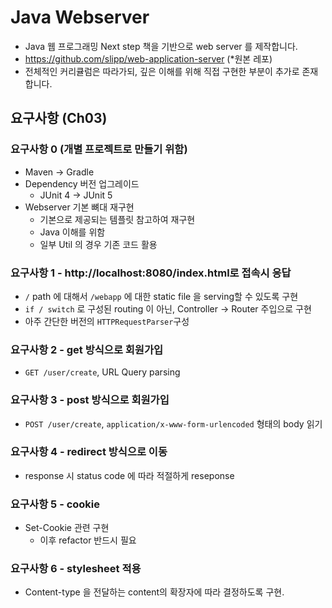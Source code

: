 # Java Webserver
- Java 웹 프로그래밍 Next step 책을 기반으로 web server 를 제작합니다.
- https://github.com/slipp/web-application-server (*원본 레포)
- 전체적인 커리큘럼은 따라가되, 깊은 이해를 위해 직접 구현한 부분이 추가로 존재합니다.

## 요구사항 (Ch03)
### 요구사항 0 (개별 프로젝트로 만들기 위함)
- Maven -> Gradle
- Dependency 버전 업그레이드
  - JUnit 4 -> JUnit 5
- Webserver 기본 뼈대 재구현
  - 기본으로 제공되는 템플릿 참고하여 재구현
  - Java 이해를 위함
  - 일부 Util 의 경우 기존 코드 활용

### 요구사항 1 - http://localhost:8080/index.html로 접속시 응답
- `/` path 에 대해서 `/webapp` 에 대한 static file 을 serving할 수 있도록 구현
- `if / switch` 로 구성된 routing 이 아닌, Controller -> Router 주입으로 구현
- 아주 간단한 버전의 `HTTPRequestParser`구성

### 요구사항 2 - get 방식으로 회원가입
- `GET /user/create`, URL Query parsing

### 요구사항 3 - post 방식으로 회원가입
- `POST /user/create`, `application/x-www-form-urlencoded` 형태의 body 읽기

### 요구사항 4 - redirect 방식으로 이동
- response 시 status code 에 따라 적절하게 reseponse

### 요구사항 5 - cookie
- Set-Cookie 관련 구현
  - 이후 refactor 반드시 필요

### 요구사항 6 - stylesheet 적용
- Content-type 을 전달하는 content의 확장자에 따라 결정하도록 구현.